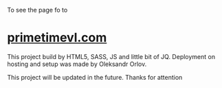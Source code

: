 
To see the page fo to
# [primetimevl.com](https://primetimevl.com)


This project build by HTML5, SASS, JS and little bit of JQ. 
Deployment on hosting and setup was made by Oleksandr Orlov.

This project will be updated in the future. Thanks for attention

